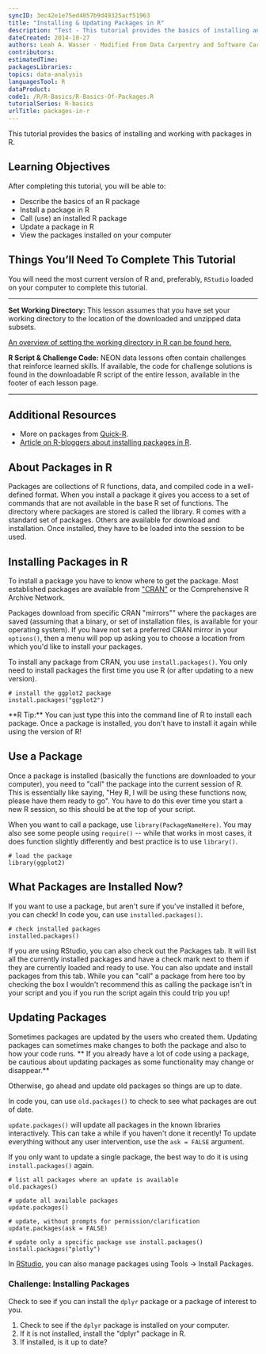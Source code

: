```yaml
---
syncID: 3ec42e1e75ed4057b9d49325acf51963
title: "Installing & Updating Packages in R"
description: "Test - This tutorial provides the basics of installing and working with packages in R."
dateCreated: 2014-10-27
authors: Leah A. Wasser - Modified From Data Carpentry and Software Carpentry
contributors:
estimatedTime:
packagesLibraries:
topics: data-analysis
languagesTool: R
dataProduct:
code1: /R/R-Basics/R-Basics-Of-Packages.R
tutorialSeries: R-basics
urlTitle: packages-in-r
---
```


This tutorial provides the basics of installing and working with packages in R.

<div id="ds-objectives" markdown="1">

## Learning Objectives
After completing this tutorial, you will be able to:

* Describe the basics of an R package
* Install a package in R
* Call (use) an installed R package
* Update a package in R
* View the packages installed on your computer

## Things You’ll Need To Complete This Tutorial
You will need the most current version of R and, preferably, `RStudio` loaded
on your computer to complete this tutorial.


****

**Set Working Directory:** This lesson assumes that you have set your working
directory to the location of the downloaded and unzipped data subsets.

<a href="https://www.neonscience.org/set-working-directory-r" target="_blank"> An overview
of setting the working directory in R can be found here.</a>

**R Script & Challenge Code:** NEON data lessons often contain challenges that reinforce
learned skills. If available, the code for challenge solutions is found in the
downloadable R script of the entire lesson, available in the footer of each lesson page.

***

## Additional Resources

* More on packages from <a href="http://www.statmethods.net/interface/packages.html" target="_blank">Quick-R</a>.
* <a href="http://www.r-bloggers.com/installing-r-packages/" target="_blank">Article on R-bloggers about installing packages in R</a>.


</div>

## About Packages in R

Packages are collections of R functions, data, and compiled code in a
well-defined format. When you install a package it gives you access to a set
of commands that are not available in the base R set of functions. The directory
where packages are stored is called the library. R comes with a standard set of
packages. Others are available for download and installation. Once installed,
they have to be loaded into the session to be used.

## Installing Packages in R
To install a package you have to know where to get the package.  Most established
packages are available from
<a href="http://cran.r-project.org/" target="_blank">"CRAN"</a> or the Comprehensive
R Archive Network.

Packages download from specific CRAN "mirrors"" where the packages are saved
(assuming that a binary, or set of installation files, is available for your
operating system). If you have not set a preferred CRAN mirror in your
`options()`, then a menu will pop up asking you to choose a location from which
you'd like to install your packages.

To install any package from CRAN, you use `install.packages()`.  You only need to
install packages the first time you use R (or after updating to a new version).


    # install the ggplot2 package
    install.packages("ggplot2")

<div id="ds-dataTip" markdown="1">
<i class="fa fa-star"></i>**R Tip:** You can just type this into the command
line of R to install each package. Once a package is installed, you don't have
to install it again while using the version of R!
</div>


## Use a Package

Once a package is installed (basically the functions are downloaded to your
computer), you need to "call" the package into the current session of R.  This
is essentially like saying, "Hey R, I will be using these functions now, please
have them ready to go".  You have to do this ever time you start a new R session,
so this should be at the top of your script.

When you want to call a package, use `library(PackageNameHere)`. You may also
see some people using `require()` -- while that works in most cases, it does
function slightly differently and best practice is to use `library()`.


    # load the package
    library(ggplot2)

## What Packages are Installed Now?

If you want to use a package, but aren't sure if you've installed it before,
you can check! In code you, can use `installed.packages()`.


    # check installed packages
    installed.packages()

If you are using RStudio, you can also check out the Packages tab. It will list
all the currently installed packages and have a check mark next to them if they
are currently loaded and ready to use. You can also update and install packages
from this tab.  While you can "call" a package from here too by checking the box
I wouldn't recommend this as calling the package isn't in your script and you
if you run the script again this could trip you up!

## Updating Packages

Sometimes packages are updated by the users who created them. Updating packages
can sometimes make changes to both the package and also to how your code runs.
** If you already have a lot of code using a package, be cautious about updating
packages as some functionality may change or disappear.**

Otherwise, go ahead and update old packages so things are up to date.

In code you, can use `old.packages()` to check to see what packages are out of
date.

`update.packages()` will update all packages in the known libraries
interactively. This can take a while if you haven't done it recently! To update
everything without any user intervention, use the `ask = FALSE` argument.

If you only want to update a single package, the best way to do it is using
`install.packages()` again.


    # list all packages where an update is available
    old.packages()

    # update all available packages
    update.packages()

    # update, without prompts for permission/clarification
    update.packages(ask = FALSE)

    # update only a specific package use install.packages()
    install.packages("plotly")

In <a href="http://www.rstudio.com/" target="_blank">RStudio</a>, you can also
manage packages using Tools -> Install Packages.

<div id="ds-challenge" markdown="1">

### Challenge: Installing Packages

Check to see if you can install the `dplyr` package or a package of interest to
you.

1. Check to see if the `dplyr` package is installed on your computer.
1. If it is not installed, install the "dplyr" package in R.
1. If installed, is it up to date?

</div>




